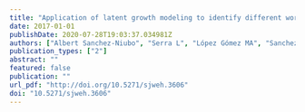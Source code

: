 ```yaml
---
title: "Application of latent growth modeling to identify different working life trajectories: the case of the Spanish WORKss cohort."
date: 2017-01-01
publishDate: 2020-07-28T19:03:37.034981Z
authors: ["Albert Sanchez-Niubo", "Serra L", "López Gómez MA", "Sanchez-Niubo A", "Delclos GL", "Benavides FG"]
publication_types: ["2"]
abstract: ""
featured: false
publication: ""
url_pdf: "http://doi.org/10.5271/sjweh.3606"
doi: "10.5271/sjweh.3606"
---
```


